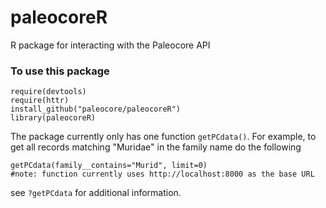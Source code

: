 paleocoreR
==========

R package for interacting with the Paleocore API

### To use this package
```
require(devtools)
require(httr)
install_github("paleocore/paleocoreR")
library(paleocoreR)
```
The package currently only has one  function `getPCdata()`.  For example, to get all records matching "Muridae" in the family name do the following

```
getPCdata(family__contains="Murid", limit=0)
#note: function currently uses http://localhost:8000 as the base URL
```

see `?getPCdata` for additional information.
